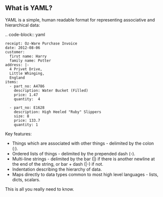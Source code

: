 What is YAML?
-------------

YAML is a simple, human readable format for representing associative and hierarchical data:

.. code-block:: yaml

    receipt: Oz-Ware Purchase Invoice
    date: 2012-08-06
    customer:
      first name: Harry
      family name: Potter
    address: |-
      4 Privet Drive,
      Little Whinging,
      England
    items:
      - part_no: A4786
        description: Water Bucket (Filled)
        price: 1.47
        quantity:  4

      - part_no: E1628
        description: High Heeled "Ruby" Slippers
        size: 8
        price: 133.7
        quantity: 1

Key features:

* Things which are associated with other things - delimited by the colon (:).
* Ordered lists of things - delimited by the prepended dash (-).
* Multi-line strings - delimited by the bar (|) if there is another newline at the end of the string, or bar + dash (|-) if not.
* Indentation describing the hierarchy of data.
* Maps directly to data types common to most high level languages - lists, dicts, scalars.

This is all you really need to know.
